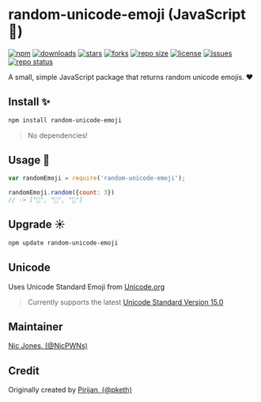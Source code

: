 # random-unicode-emoji (JavaScript 📜)

[![npm](https://img.shields.io/npm/v/random-unicode-emoji)](https://www.npmjs.com/package/random-unicode-emoji)
[![downloads](https://img.shields.io/npm/dw/random-unicode-emoji)](https://www.npmjs.com/package/random-unicode-emoji)
[![stars](https://img.shields.io/github/stars/NicPWNs/random-unicode-emoji)](https://github.com/NicPWNs/random-unicode-emoji/stargazers)
[![forks](https://img.shields.io/github/forks/NicPWNs/random-unicode-emoji.svg)](https://github.com/NicPWNs/random-unicode-emoji/forks)
[![repo size](https://img.shields.io/github/repo-size/NicPWNs/random-unicode-emoji)](https://github.com/NicPWNs/random-unicode-emoji)
[![license](https://img.shields.io/npm/l/random-unicode-emoji)](https://www.npmjs.com/package/random-unicode-emoji)
[![issues](https://img.shields.io/github/issues/NicPWNs/random-unicode-emoji.svg)](https://github.com/NicPWNs/random-unicode-emoji/issues)
[![repo status](http://www.repostatus.org/badges/latest/active.svg)](http://www.repostatus.org/#active)

A small, simple JavaScript package that returns random unicode emojis. ❤️

## Install ✨

```bash
npm install random-unicode-emoji
```

> No dependencies!

## Usage 🐙

```js
var randomEmoji = require('random-unicode-emoji');

randomEmoji.random({count: 3})
// -> ["🐸", "🍇", "🚣"]
```

## Upgrade ☀️

```bash
npm update random-unicode-emoji
```

## Unicode

Uses Unicode Standard Emoji from [Unicode.org](https://www.unicode.org/Public/emoji/)

> Currently supports the latest [Unicode Standard Version 15.0](https://www.unicode.org/Public/emoji/15.0/)

## Maintainer

[Nic Jones, (@NicPWNs)](https://github.com/NicPWNs)

## Credit

Originally created by [Pirijan, (@pketh)](https://github.com/pketh)
